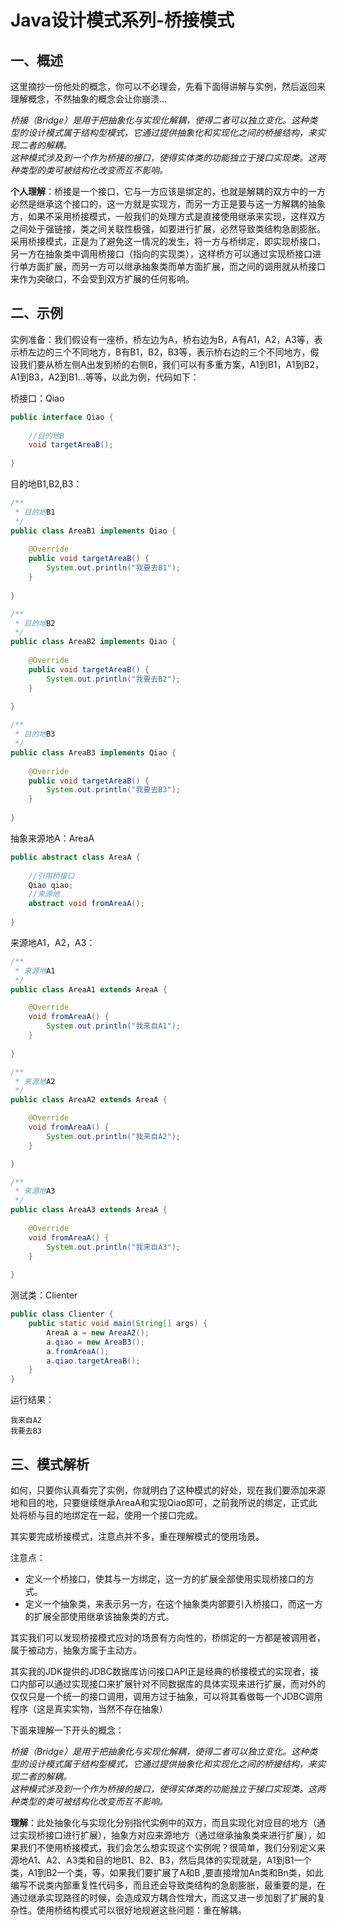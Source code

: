 # Java设计模式系列-桥接模式
## 一、概述
这里摘抄一份他处的概念，你可以不必理会，先看下面得讲解与实例，然后返回来理解概念，不然抽象的概念会让你崩溃...
  
_桥接（Bridge）是用于把抽象化与实现化解耦，使得二者可以独立变化。这种类型的设计模式属于结构型模式，它通过提供抽象化和实现化之间的桥接结构，来实现二者的解耦。_  
_这种模式涉及到一个作为桥接的接口，使得实体类的功能独立于接口实现类。这两种类型的类可被结构化改变而互不影响。_
  
**个人理解**：桥接是一个接口，它与一方应该是绑定的，也就是解耦的双方中的一方必然是继承这个接口的，这一方就是实现方，而另一方正是要与这一方解耦的抽象方，如果不采用桥接模式，一般我们的处理方式是直接使用继承来实现，这样双方之间处于强链接，类之间关联性极强，如要进行扩展，必然导致类结构急剧膨胀。采用桥接模式，正是为了避免这一情况的发生，将一方与桥绑定，即实现桥接口，另一方在抽象类中调用桥接口（指向的实现类），这样桥方可以通过实现桥接口进行单方面扩展，而另一方可以继承抽象类而单方面扩展，而之间的调用就从桥接口来作为突破口，不会受到双方扩展的任何影响。  
## 二、示例
实例准备：我们假设有一座桥，桥左边为A，桥右边为B，A有A1，A2，A3等，表示桥左边的三个不同地方，B有B1，B2，B3等，表示桥右边的三个不同地方，假设我们要从桥左侧A出发到桥的右侧B，我们可以有多重方案，A1到B1，A1到B2，A1到B3，A2到B1...等等，以此为例，代码如下：
  
桥接口：Qiao
```java
public interface Qiao {
    
    //目的地B
    void targetAreaB();
    
}
```
目的地B1,B2,B3：
```java
/**
 * 目的地B1
 */
public class AreaB1 implements Qiao {
    
    @Override
    public void targetAreaB() {
        System.out.println("我要去B1");
    }
    
}

/**
 * 目的地B2
 */
public class AreaB2 implements Qiao {
    
    @Override
    public void targetAreaB() {
        System.out.println("我要去B2");
    }
    
}

/**
 * 目的地B3
 */
public class AreaB3 implements Qiao {
    
    @Override
    public void targetAreaB() {
        System.out.println("我要去B3");
    }
    
}
```
抽象来源地A：AreaA
```java
public abstract class AreaA {
    
    //引用桥接口
    Qiao qiao;
    //来源地
    abstract void fromAreaA();
    
}
```
来源地A1，A2，A3：
```java
/**
 * 来源地A1
 */
public class AreaA1 extends AreaA {

    @Override
    void fromAreaA() {
        System.out.println("我来自A1");
    }
    
}

/**
 * 来源地A2
 */
public class AreaA2 extends AreaA {

    @Override
    void fromAreaA() {
        System.out.println("我来自A2");
    }

}

/**
 * 来源地A3
 */
public class AreaA3 extends AreaA {
    
    @Override
    void fromAreaA() {
        System.out.println("我来自A3");
    }
    
}
```
测试类：Clienter
```java
public class Clienter {
    public static void main(String[] args) {
        AreaA a = new AreaA2();
        a.qiao = new AreaB3();
        a.fromAreaA();
        a.qiao.targetAreaB();
    }
}
```
运行结果：
```text
我来自A2
我要去B3
```
## 三、模式解析
如何，只要你认真看完了实例，你就明白了这种模式的好处，现在我们要添加来源地和目的地，只要继续继承AreaA和实现Qiao即可，之前我所说的绑定，正式此处将桥与目的地绑定在一起，使用一个接口完成。
  
其实要完成桥接模式，注意点并不多，重在理解模式的使用场景。
  
注意点：  
- 定义一个桥接口，使其与一方绑定，这一方的扩展全部使用实现桥接口的方式。
- 定义一个抽象类，来表示另一方，在这个抽象类内部要引入桥接口，而这一方的扩展全部使用继承该抽象类的方式。
  
其实我们可以发现桥接模式应对的场景有方向性的，桥绑定的一方都是被调用者，属于被动方，抽象方属于主动方。
  
其实我的JDK提供的JDBC数据库访问接口API正是经典的桥接模式的实现者，接口内部可以通过实现接口来扩展针对不同数据库的具体实现来进行扩展，而对外的仅仅只是一个统一的接口调用，调用方过于抽象，可以将其看做每一个JDBC调用程序（这是真实实物，当然不存在抽象）
  
下面来理解一下开头的概念：
  
_桥接（Bridge）是用于把抽象化与实现化解耦，使得二者可以独立变化。这种类型的设计模式属于结构型模式，它通过提供抽象化和实现化之间的桥接结构，来实现二者的解耦。_  
_这种模式涉及到一个作为桥接的接口，使得实体类的功能独立于接口实现类。这两种类型的类可被结构化改变而互不影响。_  
  
**理解**：此处抽象化与实现化分别指代实例中的双方，而且实现化对应目的地方（通过实现桥接口进行扩展），抽象方对应来源地方（通过继承抽象类来进行扩展），如果我们不使用桥接模式，我们会怎么想实现这个实例呢？很简单，我们分别定义来源地A1、A2、A3类和目的地B1、B2、B3，然后具体的实现就是，A1到B1一个类，A1到B2一个类，等，如果我们要扩展了A和B ,要直接增加An类和Bn类，如此编写不说类内部重复性代码多，而且还会导致类结构的急剧膨胀，最重要的是，在通过继承实现路径的时候，会造成双方耦合性增大，而这又进一步加剧了扩展的复杂性。使用桥结构模式可以很好地规避这些问题：重在解耦。